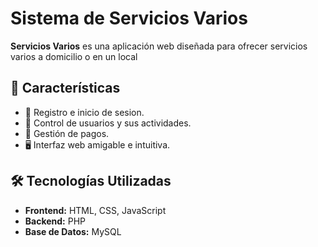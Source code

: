 # Sistema de Servicios Varios

**Servicios Varios** es una aplicación web diseñada para ofrecer servicios varios a domicilio o en un local 

## 🚀 Características

- 📖 Registro e inicio de sesion.
- 🧍 Control de usuarios y sus actividades.
- 🔁 Gestión de pagos.
- 🖥️ Interfaz web amigable e intuitiva.

## 🛠️ Tecnologías Utilizadas

- **Frontend:** HTML, CSS, JavaScript
- **Backend:** PHP
- **Base de Datos:** MySQL